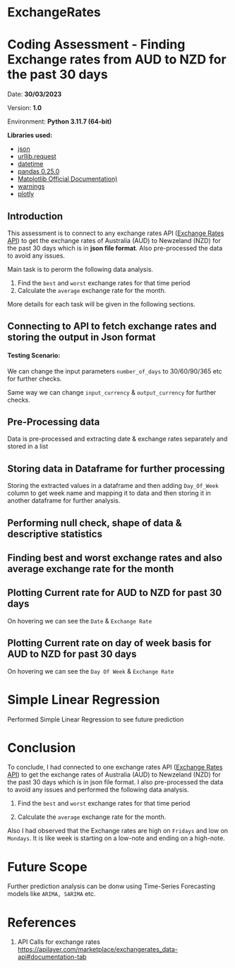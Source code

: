 # ExchangeRates
# Coding Assessment - Finding Exchange rates from AUD to NZD for the past 30 days
Date: **30/03/2023**

Version: **1.0**

Environment: **Python 3.11.7 (64-bit)**

**Libraries used:**
* [json](https://docs.python.org/3/library/json.html)
* [urllib.request](https://docs.python.org/3/library/urllib.request.html#module-urllib.request)
* [datetime](https://docs.python.org/3/library/datetime.html)
* [pandas 0.25.0](https://pandas.pydata.org/pandas-docs/stable/reference/api/pandas.DataFrame.html)
* [Matplotlib Official Documentation)](https://matplotlib.org/3.1.1/api/pyplot_summary.html)
* [warnings](https://docs.python.org/3/library/warnings.html)
* [plotly](https://plotly.com/python/)

##  Introduction
 This assessment is to connect to any exchange rates API ([Exchange Rates API](https://api.apilayer.com/exchangerates_data/timeseries)) to get the exchange rates of Australia (AUD) to Newzeland (NZD) for the past 30 days which is in __json file format__. Also pre-processed the data to avoid any issues.
 
Main task is to perorm the following data analysis.

1. Find the `best` and `worst` exchange rates for that time period
2. Calculate the `average` exchange rate for the month.
    
More details for each task will be given in the following sections.

## Connecting to API to fetch exchange rates and storing the output in Json format

#### Testing Scenario:
We can change the input parameters `number_of_days` to 30/60/90/365 etc for further checks.

Same way we can change `input_currency` & `output_currency` for further checks.

## Pre-Processing data

Data is pre-processed and extracting date & exchange rates separately and stored in a list

## Storing data in Dataframe for further processing
Storing the extracted values in a dataframe and then adding `Day_Of_Week` column to get week name and mapping it to data and then storing it in another dataframe for further analysis.

## Performing null check, shape of data & descriptive statistics

## Finding best and worst exchange rates and also average exchange rate for the month

## Plotting Current rate for AUD to NZD for past 30 days

On hovering we can see the `Date` & `Exchange Rate`

## Plotting Current rate on day of week basis for AUD to NZD for past 30 days
On hovering we can see the `Day Of Week` & `Exchange Rate`

# Simple Linear Regression

Performed Simple Linear Regression to see future prediction

# Conclusion

To conclude, I had connected to one exchange rates API ([Exchange Rates API](https://api.apilayer.com/exchangerates_data/timeseries)) to get the exchange rates of Australia (AUD) to Newzeland (NZD) for the past 30 days which is in json file format. I also pre-processed the data to avoid any issues and performed the following data analysis.

1. Find the `best` and `worst` exchange rates for that time period
   
2. Calculate the `average` exchange rate for the month.

Also I had observed that the Exchange rates are high on `Fridays` and low on `Mondays`. It is like week is starting on a low-note and ending on a high-note.

# Future Scope

Further prediction analysis can be donw using Time-Series Forecasting models like `ARIMA, SARIMA` etc.

# References
1. API Calls for exchange rates https://apilayer.com/marketplace/exchangerates_data-api#documentation-tab
